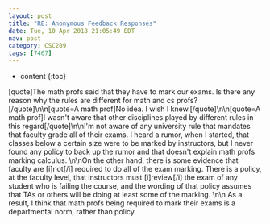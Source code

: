 ```yaml
---
layout: post
title: "RE: Anonymous Feedback Responses"
date: Tue, 10 Apr 2018 21:05:49 EDT
nav: post
category: CSC209
tags: [7467]
---
```


* content
{:toc}

[quote]The math profs said that they have to mark our exams. Is there any reason why the rules are different for math and cs profs?[/quote]\n\n[quote=A math prof]No idea. I wish I knew.[/quote]\n\n[quote=A math prof]I wasn't aware that other disciplines played by different rules in this regard[/quote]\n\nI'm not aware of any university rule that mandates that faculty grade all of their exams. I heard a rumor, when I started, that classes below a certain size were to be marked by instructors, but I never found any policy to back up the rumor and that doesn't explain math profs marking calculus. \n\nOn the other hand, there is some evidence that faculty are [i]not[/i] required to do all of the exam marking. There is a policy, at the faculty level, that instructors must [i]review[/i] the exam of any student who is failing the course, and the wording of that policy assumes that TAs or others will be doing at least some of the marking. \n\n As a result, I think that math profs being required to mark their exams is a departmental norm, rather than policy.
<!-- more -->
<p></p>
